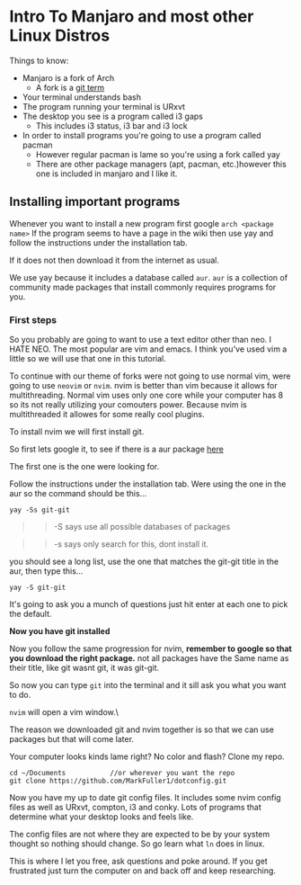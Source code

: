 # Intro To Manjaro and most other Linux Distros

Things to know:
   - Manjaro is a fork of Arch
        - A fork is a [git term](https://help.github.com/en/articles/fork-a-repo)
   - Your terminal understands bash
   - The program running your terminal is URxvt
   - The desktop you see is a program called i3 gaps
        - This includes i3 status, i3 bar and i3 lock
   - In order to install programs you're going to use a program called pacman 
        - However regular pacman is lame so you're using a fork called yay
        - There are other package managers (apt, pacman, etc.)however this one is included in manjaro and I like it.

## Installing important programs
Whenever you want to install a new program first google `arch <package name>`
If the program seems to have a page in the wiki then use yay and follow the instructions under the installation tab.

If it does not then download it from the internet as usual.

We use yay because it includes a database called `aur`. `aur` is a collection of community made packages that install commonly requires programs for you.

### First steps

So you probably are going to want to use a text editor other than neo. I HATE NEO. The most popular are vim and emacs. I think you've used vim a little so we will use that one in this tutorial.

To continue with our theme of forks were not going to use normal vim, were going to use `neovim` or `nvim`. nvim is better than vim because it allows for multithreading. Normal vim uses only one core while your computer has 8 so its not really utilizing your comouters power. Because nvim is multithreaded it allowes for some really cool plugins. 

To install nvim we will first install git.

So first lets google it, to see if there is a aur package [here](https://www.google.com/search?q=arch+git&oq=arch+git&aqs=chrome..69i57j35i39l2j0l3.1431j0j7&sourceid=chrome&ie=UTF-8)

The first one is the one were looking for.

Follow the instructions under the installation tab. Were using the one in the aur so the command should be this...

`yay -Ss git-git`

>> -S says use all possible databases of packages

>> -s says only search for this, dont install it.

you should see a long list, use the one that matches the git-git title in the aur, then type this...

`yay -S git-git`

It's going to ask you a munch of questions just hit enter at each one to pick the default.

**Now you have git installed** 

Now you follow the same progression for nvim, **remember to google so that you download the right package.** not all packages have the Same name as their title, like git wasnt git, it was git-git.

So now you can type `git` into the terminal and it sill ask you what you want to do.

`nvim` will open a vim window.\

The reason we downloaded git and nvim together is so that we can use packages but that will come later.

Your computer looks kinds lame right? No color and flash? Clone my repo.

~~~
cd ~/Documents           //or wherever you want the repo
git clone https://github.com/MarkFuller1/dotconfig.git
~~~

Now you have my up to date git config files. It includes some nvim config files as well as URxvt, compton, i3 and conky. Lots of programs that determine what your desktop looks and feels like. 

The config files are not where they are expected to be by your system thought so nothing should change. So go learn what `ln` does in linux. 

This is where I let you free, ask questions and poke around. If you get frustrated just turn the computer on and back off and keep researching.
